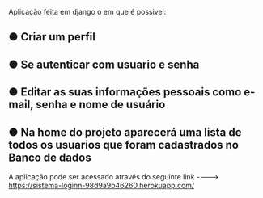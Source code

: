 Aplicação feita em django o em que é possivel:

## ● Criar um perfil
## ● Se autenticar com usuario e senha
## ● Editar as suas informações pessoais como e-mail, senha e nome de usuário
## ● Na home do projeto aparecerá uma lista de todos os usuarios que foram cadastrados no Banco de dados

A aplicação pode ser acessado através do seguinte link ----> https://sistema-loginn-98d9a9b46260.herokuapp.com/
